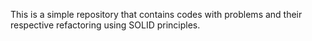 This is a simple repository that contains codes with problems and their respective refactoring using SOLID principles.